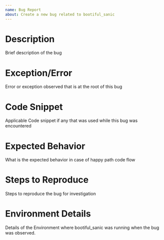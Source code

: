 ```yaml
---
name: Bug Report
about: Create a new bug related to bootiful_sanic
---
```


# Description
Brief description of the bug


# Exception/Error 
Error or exception observed that is at the root of this bug

# Code Snippet
Applicable Code snippet if any that was used while this bug was encountered

# Expected Behavior
What is the expected behavior in case of happy path code flow

# Steps to Reproduce
Steps to reproduce the bug for investigation

# Environment Details
Details of the Environment where bootiful_sanic was running when the
bug was observed.
